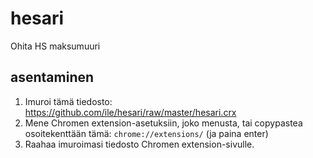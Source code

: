 hesari
======

Ohita HS maksumuuri

## asentaminen

1. Imuroi tämä tiedosto: https://github.com/ile/hesari/raw/master/hesari.crx
2. Mene Chromen extension-asetuksiin, joko menusta, tai copypastea osoitekenttään tämä: `chrome://extensions/` (ja paina enter)
3. Raahaa imuroimasi tiedosto Chromen extension-sivulle.


